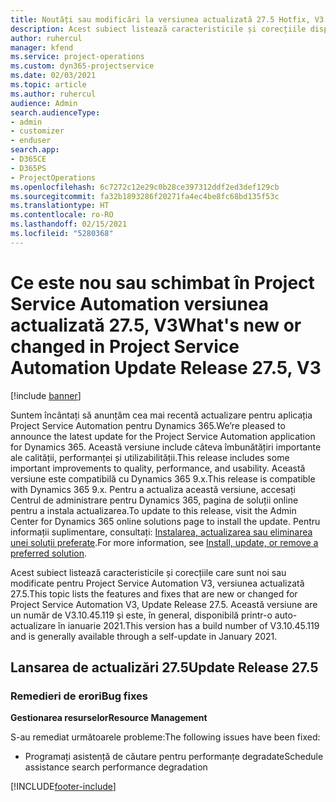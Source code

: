 ```yaml
---
title: Noutăți sau modificări la versiunea actualizată 27.5 Hotfix, V3 în Project Service Automation
description: Acest subiect listează caracteristicile și corecțiile disponibile în versiunea actualizată 27.5, V3 a Project Service Automation.
author: ruhercul
manager: kfend
ms.service: project-operations
ms.custom: dyn365-projectservice
ms.date: 02/03/2021
ms.topic: article
ms.author: ruhercul
audience: Admin
search.audienceType:
- admin
- customizer
- enduser
search.app:
- D365CE
- D365PS
- ProjectOperations
ms.openlocfilehash: 6c7272c12e29c0b28ce397312ddf2ed3def129cb
ms.sourcegitcommit: fa32b1893286f20271fa4ec4be8fc68bd135f53c
ms.translationtype: HT
ms.contentlocale: ro-RO
ms.lasthandoff: 02/15/2021
ms.locfileid: "5280368"
---
```

# <a name="whats-new-or-changed-in-project-service-automation-update-release-275-v3"></a><span data-ttu-id="e93ca-103">Ce este nou sau schimbat în Project Service Automation versiunea actualizată 27.5, V3</span><span class="sxs-lookup"><span data-stu-id="e93ca-103">What's new or changed in Project Service Automation Update Release 27.5, V3</span></span>

[!include [banner](../includes/psa-now-project-operations.md)]

<span data-ttu-id="e93ca-104">Suntem încântați să anunțăm cea mai recentă actualizare pentru aplicația Project Service Automation pentru Dynamics 365.</span><span class="sxs-lookup"><span data-stu-id="e93ca-104">We’re pleased to announce the latest update for the Project Service Automation application for Dynamics 365.</span></span> <span data-ttu-id="e93ca-105">Această versiune include câteva îmbunătățiri importante ale calității, performanței și utilizabilității.</span><span class="sxs-lookup"><span data-stu-id="e93ca-105">This release includes some important improvements to quality, performance, and usability.</span></span> <span data-ttu-id="e93ca-106">Această versiune este compatibilă cu Dynamics 365 9.x.</span><span class="sxs-lookup"><span data-stu-id="e93ca-106">This release is compatible with Dynamics 365 9.x.</span></span> <span data-ttu-id="e93ca-107">Pentru a actualiza această versiune, accesați Centrul de administrare pentru Dynamics 365, pagina de soluții online pentru a instala actualizarea.</span><span class="sxs-lookup"><span data-stu-id="e93ca-107">To update to this release, visit the Admin Center for Dynamics 365 online solutions page to install the update.</span></span> <span data-ttu-id="e93ca-108">Pentru informații suplimentare, consultați: [Instalarea, actualizarea sau eliminarea unei soluții preferate](https://docs.microsoft.com/power-platform/admin/install-remove-preferred-solution).</span><span class="sxs-lookup"><span data-stu-id="e93ca-108">For more information, see [Install, update, or remove a preferred solution](https://docs.microsoft.com/power-platform/admin/install-remove-preferred-solution).</span></span>

<span data-ttu-id="e93ca-109">Acest subiect listează caracteristicile și corecțiile care sunt noi sau modificate pentru Project Service Automation V3, versiunea actualizată 27.5.</span><span class="sxs-lookup"><span data-stu-id="e93ca-109">This topic lists the features and fixes that are new or changed for Project Service Automation V3, Update Release 27.5.</span></span> <span data-ttu-id="e93ca-110">Această versiune are un număr de V3.10.45.119 și este, în general, disponibilă printr-o auto-actualizare în ianuarie 2021.</span><span class="sxs-lookup"><span data-stu-id="e93ca-110">This version has a build number of V3.10.45.119 and is generally available through a self-update in January 2021.</span></span>

## <a name="update-release-275"></a><span data-ttu-id="e93ca-111">Lansarea de actualizări 27.5</span><span class="sxs-lookup"><span data-stu-id="e93ca-111">Update Release 27.5</span></span>

### <a name="bug-fixes"></a><span data-ttu-id="e93ca-112">Remedieri de erori</span><span class="sxs-lookup"><span data-stu-id="e93ca-112">Bug fixes</span></span>


<span data-ttu-id="e93ca-113">**Gestionarea resurselor**</span><span class="sxs-lookup"><span data-stu-id="e93ca-113">**Resource Management**</span></span>

<span data-ttu-id="e93ca-114">S-au remediat următoarele probleme:</span><span class="sxs-lookup"><span data-stu-id="e93ca-114">The following issues have been fixed:</span></span>

- <span data-ttu-id="e93ca-115">Programați asistență de căutare pentru performanțe degradate</span><span class="sxs-lookup"><span data-stu-id="e93ca-115">Schedule assistance search performance degradation</span></span>


[!INCLUDE[footer-include](../includes/footer-banner.md)]